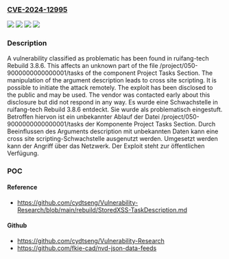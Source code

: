 ### [CVE-2024-12995](https://cve.mitre.org/cgi-bin/cvename.cgi?name=CVE-2024-12995)
![](https://img.shields.io/static/v1?label=Product&message=Rebuild&color=blue)
![](https://img.shields.io/static/v1?label=Version&message=3.8.6%20&color=brightgreen)
![](https://img.shields.io/static/v1?label=Vulnerability&message=Code%20Injection&color=brightgreen)
![](https://img.shields.io/static/v1?label=Vulnerability&message=Cross%20Site%20Scripting&color=brightgreen)

### Description

A vulnerability classified as problematic has been found in ruifang-tech Rebuild 3.8.6. This affects an unknown part of the file /project/050-9000000000000001/tasks of the component Project Tasks Section. The manipulation of the argument description leads to cross site scripting. It is possible to initiate the attack remotely. The exploit has been disclosed to the public and may be used. The vendor was contacted early about this disclosure but did not respond in any way.
Es wurde eine Schwachstelle in ruifang-tech Rebuild 3.8.6 entdeckt. Sie wurde als problematisch eingestuft. Betroffen hiervon ist ein unbekannter Ablauf der Datei /project/050-9000000000000001/tasks der Komponente Project Tasks Section. Durch Beeinflussen des Arguments description mit unbekannten Daten kann eine cross site scripting-Schwachstelle ausgenutzt werden. Umgesetzt werden kann der Angriff über das Netzwerk. Der Exploit steht zur öffentlichen Verfügung.

### POC

#### Reference
- https://github.com/cydtseng/Vulnerability-Research/blob/main/rebuild/StoredXSS-TaskDescription.md

#### Github
- https://github.com/cydtseng/Vulnerability-Research
- https://github.com/fkie-cad/nvd-json-data-feeds

